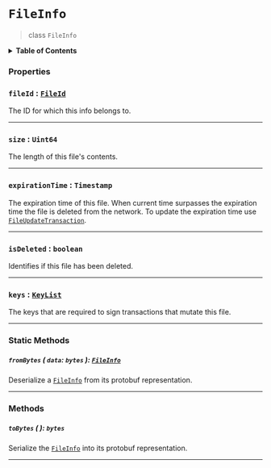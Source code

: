 # `FileInfo`

> class `FileInfo`

<details>
<summary><b>Table of Contents</b></summary>



| Item | Java | JavaScript | Go
| - | - | - | - |
| [`fromBytes`](#frombytes-data-bytes-fileinfo) | ✅ | ✅ | ✅
| [`fileId`](#fileid-fileid) | ✅ | ✅ | ✅
| [`size`](#size-uint64) | ✅ | ✅ | ✅
| [`expirationTime`](#expirationtime-timestamp) | ✅ | ✅ | ✅
| [`deleted`](#isdeleted-boolean) | ✅ | ✅ | ✅
| [`keys`](#keys-keylist) | ✅ | ✅ | ✅
| [`toBytes`](#tobytes-bytes) | ✅ | ✅ | ✅

</details>


### Properties

### `fileId` : [`FileId`](reference/file/FileId.md)

The ID for which this info belongs to.

---

### `size` : `Uint64`

The length of this file's contents.

---

### `expirationTime` : `Timestamp`

The expiration time of this file. When current time surpasses the expiration time the
file is deleted from the network. To update the expiration time use [`FileUpdateTransaction`](reference/file/FileUpdateTransaction.md).

---

### `isDeleted` : `boolean`

Identifies if this file has been deleted.

---

### `keys` : [`KeyList`](reference/cryptography/KeyList.md)

The keys that are required to sign transactions that mutate this file.

---

### Static Methods

##### `fromBytes` ( `data`: `bytes` ): [`FileInfo`](#)

Deserialize a [`FileInfo`](#) from its protobuf representation.

---

### Methods

##### `toBytes` ( ): `bytes`

Serialize the [`FileInfo`](#) into its protobuf representation.

---

